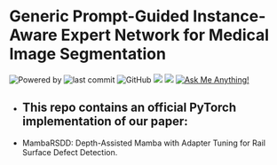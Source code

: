 # Generic Prompt-Guided Instance-Aware Expert Network for Medical Image Segmentation
![Powered by](https://img.shields.io/badge/Based_on-Pytorch-blue?logo=pytorch) 
![last commit](https://img.shields.io/github/last-commit/hjklearn/GPIENet)
![GitHub](https://img.shields.io/github/license/hjklearn/GPIENet?logo=license)
![](https://img.shields.io/github/repo-size/hjklearn/GPIENet?color=green)
![](https://img.shields.io/github/stars/hjklearn/GPIENet)
[![Ask Me Anything!](https://img.shields.io/badge/Official%20-Yes-1abc9c.svg)](https://GitHub.com/hjklearn) 
<br>
- ## This repo contains an official PyTorch implementation of our paper: <br>
- MambaRSDD: Depth-Assisted Mamba with Adapter Tuning for Rail Surface Defect Detection.
